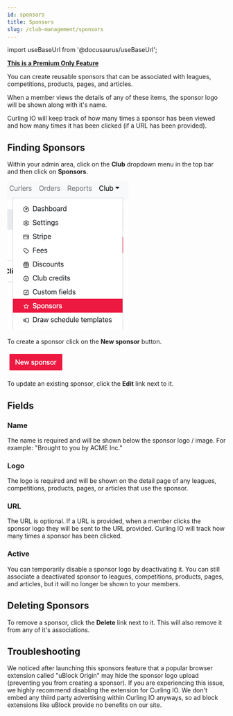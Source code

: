 ```yaml
---
id: sponsors
title: Sponsors
slug: /club-management/sponsors
---
```

import useBaseUrl from '@docusaurus/useBaseUrl';

**[This is a Premium Only Feature](/docs/getting-started/premium)**

You can create reusable sponsors that can be associated with leagues, competitions, products, pages, and articles.

When a member views the details of any of these items, the sponsor logo will be shown along with it's name.

Curling IO will keep track of how many times a sponsor has been viewed and how many times it has been clicked (if a URL has been provided).

## Finding Sponsors

Within your admin area, click on the **Club** dropdown menu in the top bar and then click on **Sponsors**.

![Navigation](/img/docs/club-management/sponsors/navigation.png)

To create a sponsor click on the **New sponsor** button.

![New](/img/docs/club-management/sponsors/new.png)

To update an existing sponsor, click the **Edit** link next to it.


## Fields

### Name

The name is required and will be shown below the sponsor logo / image. For example: "Brought to you by ACME Inc."

### Logo

The logo is required and will be shown on the detail page of any leagues, competitions, products, pages, or articles that use the sponsor.

### URL

The URL is optional. If a URL is provided, when a member clicks the sponsor logo they will be sent to the URL provided. Curling IO will track how many times a sponsor has been clicked.

### Active

You can temporarily disable a sponsor logo by deactivating it. You can still associate a deactivated sponsor to leagues, competitions, products, pages, and articles, but it will no longer be shown to your members.

## Deleting Sponsors

To remove a sponsor, click the **Delete** link next to it. This will also remove it from any of it's associations.


## Troubleshooting

We noticed after launching this sponsors feature that a popular browser extension called "uBlock Origin" may hide the sponsor logo upload (preventing you from creating a sponsor).
If you are experiencing this issue, we highly recommend disabling the extension for Curling IO.
We don't embed any thiird party advertising within Curling IO anyways, so ad block extensions like uBlock provide no benefits on our site.
